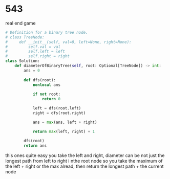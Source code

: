 # 543

real end game

```py
# Definition for a binary tree node.
# class TreeNode:
#     def __init__(self, val=0, left=None, right=None):
#         self.val = val
#         self.left = left
#         self.right = right
class Solution:
    def diameterOfBinaryTree(self, root: Optional[TreeNode]) -> int:
        ans = 0
        
        def dfs(root):
            nonlocal ans
            
            if not root: 
                return 0

            left = dfs(root.left)
            right = dfs(root.right)

            ans = max(ans, left + right)

            return max(left, right) + 1
    
        dfs(root)
        return ans
```

this ones quite easy you take the left and right, diameter can be not just the longest path from left to right i nthe root node
so you take the maximum of the left + right or the max alread, then return the longest path + the current node